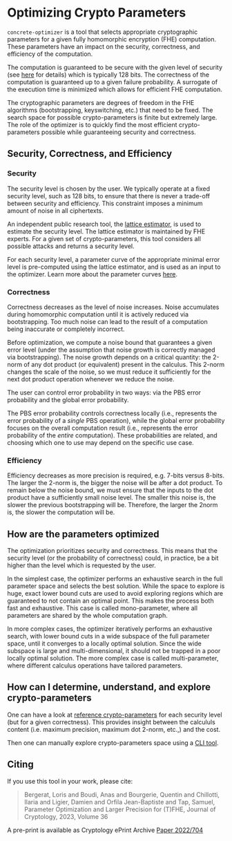 # Optimizing Crypto Parameters

`concrete-optimizer` is a tool that selects appropriate cryptographic parameters for a given fully homomorphic encryption (FHE) computation. These parameters have an impact on the security, correctness, and efficiency of the computation.

The computation is guaranteed to be secure with the given level of security (see [here](../security/security_curves.md) for details) which is typically 128 bits. The correctness of the computation is guaranteed up to a given failure probability. A surrogate of the execution time is minimized which allows for  efficient FHE computation.

The cryptographic parameters are degrees of freedom in the FHE algorithms (bootstrapping, keyswitching, etc.) that need to be fixed. The search space for possible crypto-parameters is finite but extremely large. The role of the optimizer is to quickly find the most efficient crypto-parameters possible while guaranteeing security and correctness.

## Security, Correctness, and Efficiency

### Security

The security level is chosen by the user. We typically operate at a fixed security level, such as 128 bits, to ensure that there is never a trade-off between security and efficiency. This constraint imposes a minimum amount of noise in all ciphertexts.

An independent public research tool, the [lattice estimator](https://github.com/malb/lattice-estimator), is used to estimate the security level. The lattice estimator is maintained by FHE experts. For a given set of crypto-parameters, this tool considers all possible attacks and returns a security level.

For each security level, a parameter curve of the appropriate minimal error level is pre-computed using the lattice estimator, and is used as an input to the optimizer. Learn more about the parameter curves [here](../security/security_curves.md).

### Correctness

Correctness decreases as the level of noise increases. Noise accumulates during homomorphic computation until it is actively reduced via bootstrapping. Too much noise can lead to the result of a computation being inaccurate or completely incorrect.

Before optimization, we compute a noise bound that guarantees a given error level (under the assumption that noise growth is correctly managed via bootstrapping). The noise growth depends on a critical quantity: the 2-norm of any dot product (or equivalent) present in the calculus. This 2-norm changes the scale of the noise, so we must reduce it sufficiently for the next dot product operation whenever we reduce the noise.

The user can control error probability in two ways: via the PBS error probability and the global error probability.

The PBS error probability controls correctness locally (i.e., represents the error probability of a _single_ PBS operation), while the global error probability focuses on the overall computation result (i.e., represents the error probability of the _entire_ computation). These probabilities are related, and choosing which one to use may depend on the specific use case.

### Efficiency

Efficiency decreases as more precision is required, e.g. 7-bits versus 8-bits. The larger the 2-norm is, the bigger the noise will be after a dot product. To remain below the noise bound, we must ensure that the inputs to the dot product have a sufficiently small noise level. The smaller this noise is, the slower the previous bootstrapping will be. Therefore, the larger the 2norm is, the slower the computation will be.

## How are the parameters optimized

The optimization prioritizes security and correctness. This means that the security level (or the probability of correctness) could, in practice, be a bit higher than the level which is requested by the user.

In the simplest case, the optimizer performs an exhaustive search in the full parameter space and selects the best solution. While the space to explore is huge, exact lower bound cuts are used to avoid exploring regions which are guaranteed to not contain an optimal point. This makes the process both fast and exhaustive. This case is called mono-parameter, where all parameters are shared by the whole computation graph.

In more complex cases, the optimizer iteratively performs an exhaustive search, with lower bound cuts in a wide subspace of the full parameter space, until it converges to a locally optimal solution. Since the wide subspace is large and multi-dimensional, it should not be trapped in a poor locally optimal solution. The more complex case is called multi-parameter, where different calculus operations have tailored parameters.

## How can I determine, understand, and explore crypto-parameters

One can have a look at [reference crypto-parameters](https://raw.githubusercontent.com/zama-ai/concrete/release/2.4.x/compilers/concrete-optimizer/v0-parameters/ref/v0_last_128) for each security level (but for a given correctness). This provides insight between the calcululs content (i.e. maximum precision, maximum dot 2-norm, etc.,) and the cost.

Then one can manually explore crypto-parameters space using a [CLI tool](../../../compilers/concrete-optimizer/v0-parameters/README.md).

## Citing

If you use this tool in your work, please cite:
> Bergerat, Loris and Boudi, Anas and Bourgerie, Quentin and Chillotti, Ilaria and Ligier, Damien and Orfila Jean-Baptiste and Tap, Samuel, Parameter Optimization and Larger Precision for (T)FHE, Journal of Cryptology, 2023, Volume 36

A pre-print is available as Cryptology ePrint Archive [Paper 2022/704](https://eprint.iacr.org/2022/704)
